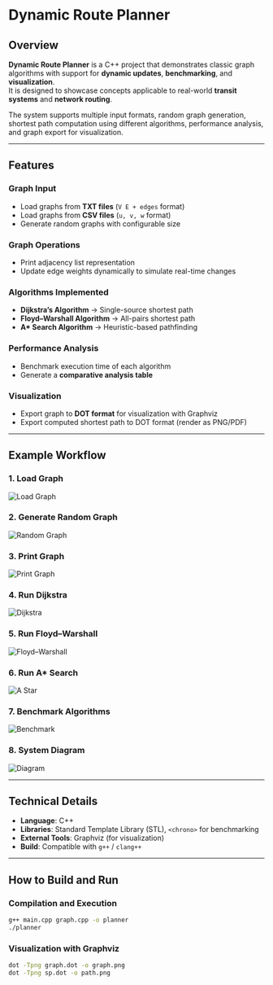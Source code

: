 # Dynamic Route Planner

## Overview
**Dynamic Route Planner** is a C++ project that demonstrates classic graph algorithms with support for **dynamic updates**, **benchmarking**, and **visualization**.  
It is designed to showcase concepts applicable to real-world **transit systems** and **network routing**.  

The system supports multiple input formats, random graph generation, shortest path computation using different algorithms, performance analysis, and graph export for visualization.  

---

## Features

### Graph Input
- Load graphs from **TXT files** (`V E + edges` format)  
- Load graphs from **CSV files** (`u, v, w` format)  
- Generate random graphs with configurable size  

### Graph Operations
- Print adjacency list representation  
- Update edge weights dynamically to simulate real-time changes  

### Algorithms Implemented
- **Dijkstra’s Algorithm** → Single-source shortest path  
- **Floyd–Warshall Algorithm** → All-pairs shortest path  
- **A\* Search Algorithm** → Heuristic-based pathfinding  

### Performance Analysis
- Benchmark execution time of each algorithm  
- Generate a **comparative analysis table**  

### Visualization
- Export graph to **DOT format** for visualization with Graphviz  
- Export computed shortest path to DOT format (render as PNG/PDF)  

---

## Example Workflow

### 1. Load Graph
![Load Graph](screenshot/Load_graph.png)

### 2. Generate Random Graph
![Random Graph](screenshot/Random_graph_generate.png)

### 3. Print Graph
![Print Graph](screenshot/print_graph.png)

### 4. Run Dijkstra
![Dijkstra](screenshot/Run_dijkstra.png)

### 5. Run Floyd–Warshall
![Floyd–Warshall](screenshot/floyd_warshall.png)

### 6. Run A\* Search
![A Star](screenshot/run_a_star.png)

### 7. Benchmark Algorithms
![Benchmark](screenshot/Benchmark_comparison.png)

### 8. System Diagram
![Diagram](screenshot/diagram.png)

---

## Technical Details
- **Language**: C++  
- **Libraries**: Standard Template Library (STL), `<chrono>` for benchmarking  
- **External Tools**: Graphviz (for visualization)  
- **Build**: Compatible with `g++` / `clang++`  

---

## How to Build and Run

### Compilation and Execution
```bash
g++ main.cpp graph.cpp -o planner
./planner
```

### Visualization with Graphviz
``` bash
dot -Tpng graph.dot -o graph.png
dot -Tpng sp.dot -o path.png
